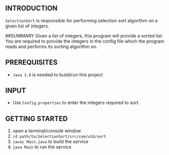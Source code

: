 ## INTRODUCTION

`SelectionSort` is responsible for performing selection sort algorithm on a given list of integers.

##SUMMARY
Given a list of integers, this program will provide a sorted list. You are required to provide the integers in the config file which the program reads and performs its sorting algorithm on.

## PREREQUISITES
* `Java 1.8` is needed to build/run this project

## INPUT
* Use `Config.properties` to enter the integers required to sort. 


## GETTING STARTED
1. open a terminal/console window
2. `cd path/to/SelectionSort/src/com/utd/sort`
3. `javac Main.java` to build the service
4. `java Main` to run the service

